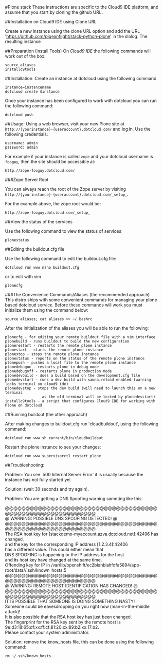 #Plone stack 
These instructions are specific to the Cloud9 IDE platform, and assume that you
start by cloning the github URL.

##Installation on Cloud9 IDE using Clone URL

Create a new instance using the clone URL option and add
the URL 'https://github.com/pigeonflight/stack-python-plone' in the dialog.
The resulting instance

##Preparation (Install Tools)
On *Cloud9 IDE* the following commands will work out of the box:

    source aliases
    installc9tools
    
##Installation:
Create an instance at dotcloud using the following command

    instance=instancename
    dotcloud create $instance

Once your instance has been configured to work with dotcloud you can run
the following command:

    dotcloud push 
      
##Usage:
Using a web browser, visit your new Plone site at
`http://{yourinstance}-{useraccount}.dotcloud.com/` and log in.
Use the following credentials:

    username: admin
    password: admin

For example if your instance is called `zope` and your dotcloud username is
`fooguy`, then the site should be accessible at:

    http://zope-fooguy.dotcloud.com/
    
###Zope Server Root  
    
You can always reach the root of the Zope server by visiting                                                                                                        
`http://{yourinstance}-{useraccount}.dotcloud.com/_setup_`.                                                                                                         
    
For the example above, the zope root would be:                                                                                                                          

    http://zope-fooguy.dotcloud.com/_setup_                                                                                                                         

##View the status of the services

Use the following command to view the status of services:

    plonestatus
    
##Editing the buildout.cfg file

Use the following command to edit the buildout.cfg file:

    dotcloud run www nano buildout.cfg

or to edit with vim

    plonecfg

    
###The Convenience Commands/Aliases (the recommended approach)
This distro ships with some convenient commands for managing your plone based
dotcloud service. Before these commands will work you must initialize them
using the command below:

    source aliases; cat aliases >> ~/.bashrc

After the initialization of the aliases you will be able to run the following:

    plonecfg - for editing your remote buildout file with a vim interface
    plonebuild - runs buildout to build the new configuration
    plonerestart - restarts the remote plone instance
    plonestart - starts the remote plone instance
    plonestop - stops the remote plone instance
    plonestatus - reports on the status of the remote plone instance
    plonepush - pushes a local file to the remote plone instance
    plonedebugon - restarts plone in debug mode
    plonedebugoff - restarts plone in prodoction mode
    plonedevbuild - does a build based on the development.cfg file
    plonedevstart - runs a dev build with sauna.reload enabled (warning locks terminal on cloud9 ide)
    plonedevstop - stops the dev build (will need to launch this on a new terminal
                     as the old terminal will be locked by plonedevstart)
    installc9tools - a script that configures Cloud9 IDE for working with Plone on dotcloud

##Running buildout (the other approach)

After making changes to buildout.cfg run 'cloudbuildout', using the 
following command:

    dotcloud run www sh current/bin/cloudbuildout 
    
Restart the plone instance to see your changes:

    dotcloud run www supervisorctl restart plone


##Troubleshooting:

Problem: You see '500 Internal Server Error' it is usually because the
instance has not fully started yet 

Solution: (wait 30 seconds and try again).

Problem: You are getting a DNS Spoofing warning someting like this:

@@@@@@@@@@@@@@@@@@@@@@@@@@@@@@@@@@@@@@@@@@@@@@@@@@@@@@@@@@@                                                                                                        
@       WARNING: POSSIBLE DNS SPOOFING DETECTED!          @                                                                                                        
@@@@@@@@@@@@@@@@@@@@@@@@@@@@@@@@@@@@@@@@@@@@@@@@@@@@@@@@@@@                                                                                                        
The RSA host key for [stackdemo-myaccount.azva.dotcloud.net]:42406 has changed,                                                                                 
and the key for the corresponding IP address [1.2.3.4]:42406                                                                                                 
has a different value. This could either mean that                                                                                                                 
DNS SPOOFING is happening or the IP address for the host                                                                                                           
and its host key have changed at the same time.                                                                                                                    
Offending key for IP in /var/lib/openshift/ec2blahblahfdfa5894/app-root/data//.ssh/known_hosts:5                                                      
@@@@@@@@@@@@@@@@@@@@@@@@@@@@@@@@@@@@@@@@@@@@@@@@@@@@@@@@@@@                                                                                                        
@    WARNING: REMOTE HOST IDENTIFICATION HAS CHANGED!     @                                                                                                        
@@@@@@@@@@@@@@@@@@@@@@@@@@@@@@@@@@@@@@@@@@@@@@@@@@@@@@@@@@@                                                                                                        
IT IS POSSIBLE THAT SOMEONE IS DOING SOMETHING NASTY!                                                                                                              
Someone could be eavesdropping on you right now (man-in-the-middle attack)!                                                                                        
It is also possible that the RSA host key has just been changed.                                                                                                   
The fingerprint for the RSA key sent by the remote host is                                                                                                         
9e:d3:18:65:df:xx:ff:cf:81:20:xx:89:b2:xx:17:b2.                                                                                                                   
Please contact your system administrator.          

Solution: remove the know_hosts file, this can be done using the following command:

    rm ~/.ssh/known_hosts
    
